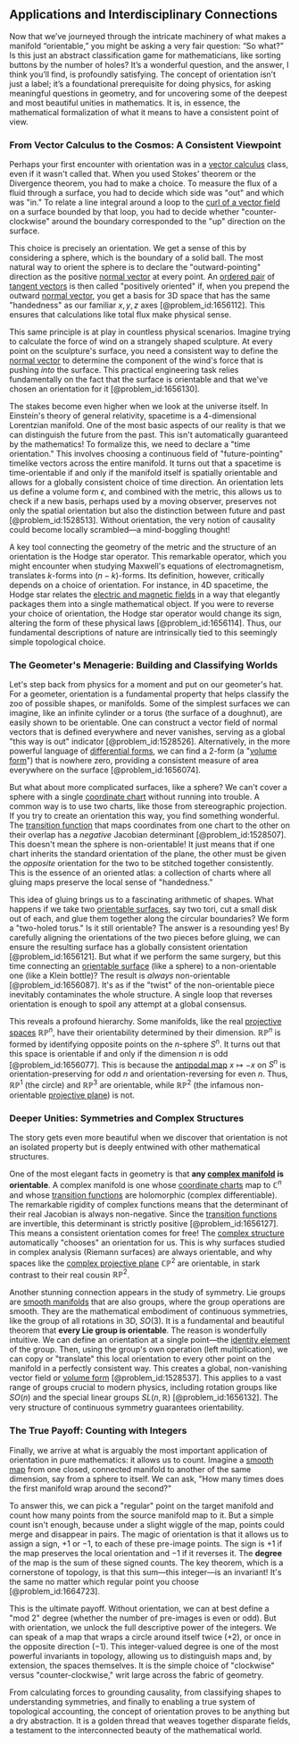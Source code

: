 ## Applications and Interdisciplinary Connections

Now that we’ve journeyed through the intricate machinery of what makes a manifold “orientable,” you might be asking a very fair question: “So what?” Is this just an abstract classification game for mathematicians, like sorting buttons by the number of holes? It’s a wonderful question, and the answer, I think you’ll find, is profoundly satisfying. The concept of orientation isn’t just a label; it’s a foundational prerequisite for doing physics, for asking meaningful questions in geometry, and for uncovering some of the deepest and most beautiful unities in mathematics. It is, in essence, the mathematical formalization of what it means to have a consistent point of view.

### From Vector Calculus to the Cosmos: A Consistent Viewpoint

Perhaps your first encounter with orientation was in a [vector calculus](@article_id:146394) class, even if it wasn't called that. When you used Stokes' theorem or the Divergence theorem, you had to make a choice. To measure the flux of a fluid through a surface, you had to decide which side was "out" and which was "in." To relate a line integral around a loop to the [curl of a vector field](@article_id:145661) on a surface bounded by that loop, you had to decide whether "counter-clockwise" around the boundary corresponded to the "up" direction on the surface.

This choice is precisely an orientation. We get a sense of this by considering a sphere, which is the boundary of a solid ball. The most natural way to orient the sphere is to declare the "outward-pointing" direction as the positive [normal vector](@article_id:263691) at every point. An [ordered pair](@article_id:147855) of [tangent vectors](@article_id:265000) is then called "positively oriented" if, when you prepend the outward [normal vector](@article_id:263691), you get a basis for 3D space that has the same "handedness" as our familiar $x, y, z$ axes [@problem_id:1656112]. This ensures that calculations like total flux make physical sense.

This same principle is at play in countless physical scenarios. Imagine trying to calculate the force of wind on a strangely shaped sculpture. At every point on the sculpture's surface, you need a consistent way to define the [normal vector](@article_id:263691) to determine the component of the wind's force that is pushing *into* the surface. This practical engineering task relies fundamentally on the fact that the surface is orientable and that we've chosen an orientation for it [@problem_id:1656130].

The stakes become even higher when we look at the universe itself. In Einstein's theory of general relativity, spacetime is a 4-dimensional Lorentzian manifold. One of the most basic aspects of our reality is that we can distinguish the future from the past. This isn't automatically guaranteed by the mathematics! To formalize this, we need to declare a "time orientation." This involves choosing a continuous field of "future-pointing" timelike vectors across the entire manifold. It turns out that a spacetime is time-orientable if and only if the manifold itself is spatially orientable and allows for a globally consistent choice of time direction. An orientation lets us define a volume form $\epsilon$, and combined with the metric, this allows us to check if a new basis, perhaps used by a moving observer, preserves not only the spatial orientation but also the distinction between future and past [@problem_id:1528513]. Without orientation, the very notion of causality could become locally scrambled—a mind-boggling thought!

A key tool connecting the geometry of the metric and the structure of an orientation is the Hodge star operator. This remarkable operator, which you might encounter when studying Maxwell's equations of electromagnetism, translates $k$-forms into $(n-k)$-forms. Its definition, however, critically depends on a choice of orientation. For instance, in 4D spacetime, the Hodge star relates the [electric and magnetic fields](@article_id:260853) in a way that elegantly packages them into a single mathematical object. If you were to reverse your choice of orientation, the Hodge star operator would change its sign, altering the form of these physical laws [@problem_id:1656114]. Thus, our fundamental descriptions of nature are intrinsically tied to this seemingly simple topological choice.

### The Geometer's Menagerie: Building and Classifying Worlds

Let's step back from physics for a moment and put on our geometer's hat. For a geometer, orientation is a fundamental property that helps classify the zoo of possible shapes, or manifolds. Some of the simplest surfaces we can imagine, like an infinite cylinder or a torus (the surface of a doughnut), are easily shown to be orientable. One can construct a vector field of normal vectors that is defined everywhere and never vanishes, serving as a global "this way is out" indicator [@problem_id:1528526]. Alternatively, in the more powerful language of [differential forms](@article_id:146253), we can find a 2-form (a "[volume form](@article_id:161290)") that is nowhere zero, providing a consistent measure of area everywhere on the surface [@problem_id:1656074].

But what about more complicated surfaces, like a sphere? We can't cover a sphere with a single [coordinate chart](@article_id:263469) without running into trouble. A common way is to use two charts, like those from stereographic projection. If you try to create an orientation this way, you find something wonderful. The [transition function](@article_id:266057) that maps coordinates from one chart to the other on their overlap has a *negative* Jacobian determinant [@problem_id:1528507]. This doesn't mean the sphere is non-orientable! It just means that if one chart inherits the standard orientation of the plane, the other must be given the *opposite* orientation for the two to be stitched together consistently. This is the essence of an oriented atlas: a collection of charts where all gluing maps preserve the local sense of "handedness."

This idea of gluing brings us to a fascinating arithmetic of shapes. What happens if we take two [orientable surfaces](@article_id:270919), say two tori, cut a small disk out of each, and glue them together along the circular boundaries? We form a "two-holed torus." Is it still orientable? The answer is a resounding yes! By carefully aligning the orientations of the two pieces before gluing, we can ensure the resulting surface has a globally consistent orientation [@problem_id:1656121]. But what if we perform the same surgery, but this time connecting an [orientable surface](@article_id:273751) (like a sphere) to a non-orientable one (like a Klein bottle)? The result is *always* non-orientable [@problem_id:1656087]. It's as if the "twist" of the non-orientable piece inevitably contaminates the whole structure. A single loop that reverses orientation is enough to spoil any attempt at a global consensus.

This reveals a profound hierarchy. Some manifolds, like the real [projective spaces](@article_id:157469) $\mathbb{RP}^n$, have their orientability determined by their dimension. $\mathbb{RP}^n$ is formed by identifying opposite points on the $n$-sphere $S^n$. It turns out that this space is orientable if and only if the dimension $n$ is odd [@problem_id:1656077]. This is because the [antipodal map](@article_id:151281) $x \mapsto -x$ on $S^n$ is orientation-preserving for odd $n$ and orientation-reversing for even $n$. Thus, $\mathbb{RP}^1$ (the circle) and $\mathbb{RP}^3$ are orientable, while $\mathbb{RP}^2$ (the infamous non-orientable [projective plane](@article_id:266007)) is not.

### Deeper Unities: Symmetries and Complex Structures

The story gets even more beautiful when we discover that orientation is not an isolated property but is deeply entwined with other mathematical structures.

One of the most elegant facts in geometry is that **any [complex manifold](@article_id:261022) is orientable**. A complex manifold is one whose [coordinate charts](@article_id:261844) map to $\mathbb{C}^n$ and whose [transition functions](@article_id:269420) are holomorphic (complex differentiable). The remarkable rigidity of complex functions means that the determinant of their real Jacobian is always non-negative. Since the [transition functions](@article_id:269420) are invertible, this determinant is strictly positive [@problem_id:1656127]. This means a consistent orientation comes for free! The [complex structure](@article_id:268634) automatically "chooses" an orientation for us. This is why surfaces studied in complex analysis (Riemann surfaces) are always orientable, and why spaces like the [complex projective plane](@article_id:262167) $\mathbb{CP}^2$ are orientable, in stark contrast to their real cousin $\mathbb{RP}^2$.

Another stunning connection appears in the study of symmetry. Lie groups are [smooth manifolds](@article_id:160305) that are also groups, where the group operations are smooth. They are the mathematical embodiment of continuous symmetries, like the group of all rotations in 3D, $SO(3)$. It is a fundamental and beautiful theorem that **every Lie group is orientable**. The reason is wonderfully intuitive. We can define an orientation at a single point—the [identity element](@article_id:138827) of the group. Then, using the group's own operation (left multiplication), we can copy or "translate" this local orientation to every other point on the manifold in a perfectly consistent way. This creates a global, non-vanishing vector field or [volume form](@article_id:161290) [@problem_id:1528537]. This applies to a vast range of groups crucial to modern physics, including rotation groups like $SO(n)$ and the special linear groups $SL(n, \mathbb{R})$ [@problem_id:1656132]. The very structure of continuous symmetry guarantees orientability.

### The True Payoff: Counting with Integers

Finally, we arrive at what is arguably the most important application of orientation in pure mathematics: it allows us to count. Imagine a [smooth map](@article_id:159870) from one closed, connected manifold to another of the same dimension, say from a sphere to itself. We can ask, "How many times does the first manifold wrap around the second?"

To answer this, we can pick a "regular" point on the target manifold and count how many points from the source manifold map to it. But a simple count isn't enough, because under a slight wiggle of the map, points could merge and disappear in pairs. The magic of orientation is that it allows us to assign a sign, $+1$ or $-1$, to each of these pre-image points. The sign is $+1$ if the map preserves the local orientation and $-1$ if it reverses it. The **degree** of the map is the sum of these signed counts. The key theorem, which is a cornerstone of topology, is that this sum—this integer—is an invariant! It's the same no matter which regular point you choose [@problem_id:1664723].

This is the ultimate payoff. Without orientation, we can at best define a "mod 2" degree (whether the number of pre-images is even or odd). But with orientation, we unlock the full descriptive power of the integers. We can speak of a map that wraps a circle around itself twice ($+2$), or once in the opposite direction ($-1$). This integer-valued degree is one of the most powerful invariants in topology, allowing us to distinguish maps and, by extension, the spaces themselves. It is the simple choice of "clockwise" versus "counter-clockwise," writ large across the fabric of geometry.

From calculating forces to grounding causality, from classifying shapes to understanding symmetries, and finally to enabling a true system of topological accounting, the concept of orientation proves to be anything but a dry abstraction. It is a golden thread that weaves together disparate fields, a testament to the interconnected beauty of the mathematical world.